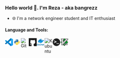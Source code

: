 ### Hello world 👋. I'm Reza - aka bangrezz
- 🌐 I'm a network engineer student and IT enthusiast

#### Language and Tools:
[<img align="left" alt="Visual Studio Code" width="26px" src="https://github.com/github/explore/blob/main/topics/visual-studio-code/visual-studio-code.png"/>][VSC]
[<img align="left" alt="Python" width="26px" src="https://github.com/github/explore/blob/main/topics/python/python.png"/>][PYTHON]
[<img align="left" alt="Git" width="26px" src="https://upload.wikimedia.org/wikipedia/commons/3/3f/Git_icon.svg"/>][GIT]
[<img align="left" alt="GitHub" width="26px" src="https://github.com/edent/SuperTinyIcons/blob/master/images/svg/github.svg"/>][GITHUB]
[<img align="left" alt="Docker" width="26px" src="https://github.com/github/explore/blob/main/topics/docker/docker.png"/>][DOCKER]
[<img align="left" alt="Kubuntu" width="26px" src="https://upload.wikimedia.org/wikipedia/commons/1/1f/Kubuntu_logo.svg"/>][KUBUNTU]
[<img align="left" alt="ZSH Shell" width="26px" src="https://github.com/github/explore/blob/main/topics/terminal/terminal.png"/>][ZSH]
[<img align="left" alt="Vim" width="26px" src="https://github.com/github/explore/blob/main/topics/vim/vim.png"/>][VIM]

[VSC]: https://code.visualstudio.com/
[PYTHON]: https://www.python.org/
[GIT]: https://git-scm.com/
[GITHUB]: https://www.github.com/
[DOCKER]: https://www.docker.com/
[KUBUNTU]: https://kubuntu.org/
[ZSH]: https://github.com/zsh-users/zsh
[VIM]: https://www.vim.org/
